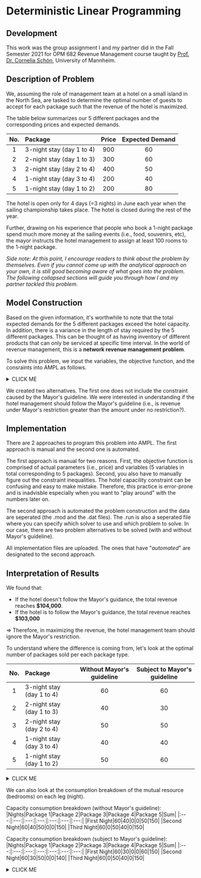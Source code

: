 # Deterministic Linear Programming

## Development
This work was the group assignment I and my partner did in the Fall Semester 2021 for OPM 682 Revenue Management course taught by [Prof. Dr. Cornelia Schön](https://www.bwl.uni-mannheim.de/schoen/ "Prof. Dr. Cornelia Schön"), University of Mannheim.

## Description of Problem
We, assuming the role of management team at a hotel on a small island in the North Sea, are tasked to determine the optimal number of guests to accept for each package such that the revenue of the hotel is maximized.

The table below summarizes our 5 different packages and the corresponding prices and expected demands.

|No.|Package|Price|Expected Demand|
|:---:|:---|:---:|:---:|
|1|3-night stay (day 1 to 4)|900|60|
|2|2-night stay (day 1 to 3)|300|60|
|3|2-night stay (day 2 to 4)|400|50|
|4|1-night stay (day 3 to 4)|200|40|
|5|1-night stay (day 1 to 2)|200|80|

The hotel is open only for 4 days (=3 nights) in June each year when the sailing championship takes place. The hotel is closed during the rest of the year. 

Further, drawing on his experience that people who book a 1-night package spend much more money at the sailing events (i.e., food, souvenirs, etc), the mayor instructs the hotel management to assign at least 100 rooms to the 1-night package.

*Side note: At this point, I encourage readers to think about the problem by themselves. Even if you cannot come up with the analytical approach on your own, it is still good becoming aware of what goes into the problem. The following collapsed sections will guide you through how I and my partner tackled this problem.* 

## Model Construction

Based on the given information, it's worthwhile to note that the total expected demands for the 5 different packages exceed the hotel capacity. In addition, there is a variance in the length of stay required by the 5 different packages. This can be thought of as having inventory of different products that can only be serviced at specific time interval. In the world of revenue management, this is a **network revenue management problem**. 

To solve this problem, we input the variables, the objective function, and the consraints into AMPL as follows.
<details><summary>CLICK ME</summary>
  <p>
    
    The underlying sets:
    set J;    #set of products j=1,...,5
    set L;    #set of legs l= "FN","SN","TN" representing First Night, Second Night, and Third Night respectively;
    
    The parameters:
    param p {j in J};           # prices of all products
    param a {l in L, j in J};   # resource use binary identifier
    param c {l in L};           # capacities for all legs l
    param ED {j in J};          # expected demand of each product
    
    The variables:
    var y {j in J};             # number of each product sold
    
    Objective function:
    maximize Revenue: sum {j in J} p[j]*y[j];
    
    The constraints:
    # Capacity constraints
    subject to CAP {l in L}: sum {j in J} a[l,j] * y[j] <= c[l];
    # Demand constraints
    subject to Demand {j in J}: y[j] <= ED[j];
    # Mayor's guidance constraint
    subject to Mayor: y[4] + y[5] >= 100;
    # Non-negativity constraints
    subject to NN {j in J}: y[j] >= 0;
    
    problem alternative1: {j in J} y[j], Revenue, {l in L} CAP[l], {j in J} Demand[j], {j in J} NN[j];
    problem alternative2: {j in J} y[j], Revenue, {l in L} CAP[l], {j in J} Demand[j], Mayor, {j in J} NN[j];
    
   <p>
   </details>

We created two alternatives. The first one does not include the constraint caused by the Mayor's guideline. We were interested in understanding if the hotel management should follow the Mayor's guideline (i.e., is revenue under Mayor's restriction greater than the amount under no restriction?).

## Implementation
There are 2 approaches to program this problem into AMPL. The first approach is manual and the second one is automated. 

The first approach is manual for two reasons. First, the objective function is comprised of actual parameters (i.e., price) and variables (5 variables in total corresponding to 5 packages). Second, you also have to manually figure out the constraint inequalities. The hotel capacility constraint can be confusing and easy to make mistake. Therefore, this practice is error-prone and is inadvisble especially when you want to "play around" with the numbers later on. 

The second approach is automated the problem construction and the data are seperated (the .mod and the .dat files). The .run is also a seperated file where you can specify which solver to use and which problem to solve. In our case, there are two problem alternatives to be solved (with and without Mayor's guideline).

All implementation files are uploaded. The ones that have "_automated_" are designated to the second approach. 

## Interpretation of Results
We found that:
- If the hotel doesn't follow the Mayor's guidance, the total revenue reaches **$104,000**.
- If the hotel is to follow the Mayor's guidance, the total revenue reaches **$103,000**

=> Therefore, in maximizing the revenue, the hotel management team should ignore the Mayor's restriction.

To understand where the difference is coming from, let's look at the optimal number of packages sold per each package type.

|No.|Package|Without Mayor's guideline|Subject to Mayor's guideline|
|:---:|:---|:---:|:---:|
|1|3-night stay (day 1 to 4)|60|60|
|2|2-night stay (day 1 to 3)|40|30|
|3|2-night stay (day 2 to 4)|50|50|
|4|1-night stay (day 3 to 4)|40|40|
|5|1-night stay (day 1 to 2)|50|60|

<details><summary>CLICK ME</summary>
  <p>

    The hotel would have to give up 10 units of package 2 (higher pricec package) for 10 additional units of package 5 
    (lower price package) so that the minimum of 100 units single night packages (package 4 and package 5) can be met. 
    This tradeoff resutls in a lower revenue for the hotel.
    
   <p>
   </details>

We can also look at the consumption breakdown of the mutual resource (bedrooms) on each leg (night). 

Capacity consumption breakdown (without Mayor's guideline):
|Nights|Package 1|Package 2|Package 3|Package 4|Package 5|Sum|
|:---:|:---:|:---:|:---:|:---:|:---:|:---:|
|First Night|60|40|0|0|50|150|
|Second Night|60|40|50|0|0|150|
|Third Night|60|0|50|40|0|150|

Capacity consumption breakdown (subject to Mayor's guideline):
|Nights|Package 1|Package 2|Package 3|Package 4|Package 5|Sum|
|:---:|:---:|:---:|:---:|:---:|:---:|:---:|
|First Night|60|30|0|0|60|150|
|Second Night|60|30|50|0|0|140|
|Third Night|60|0|50|40|0|150|

<details><summary>CLICK ME</summary>
  <p>

    Because the demand for any single package is less than the capacity and because prices are descending by 
    the package order from 1 to 5, it makes sense when all demand for package 1 (60 units) is sold first on 
    the first night. It then follows that all demand for package 2 (60 units) would be sold because 
    the remaining capacity after selling pacakge 1 is 90 units (150 - 60 = 90 units) However, 4o rooms were 
    sold to package 2. The reason lies in the third night. Because package 2 does not require capacity 
    on the third night, demand for package 3 is given priority after all demand from package 1 (60 units) is served. 
    Demands for package 2 (60 units) are then left with only 40 rooms (150 - 60 - 50 = 40 rooms).
    
    This result is robust across different cases (with Mayor's guidance versus without Mayor's guidance) because 
    the guidance does not affect the sale of package 1 and package 3. Intuitively, it makes sense to reserve just 100 rooms for the sale of package 4 and package 5 because prices of these two packages are much lower than prices of package 1, package 2, and package 3. However, the usage of package 4 and package 5 does not concentrate on one night. Demand for package 5 arrives on the first night while demand for package 4 arrives on the third night. Therefore, the hotel is able to serve more of the higher price packages. That makes the difference between the two cases only $1,000.
    
   <p>
   </details>
